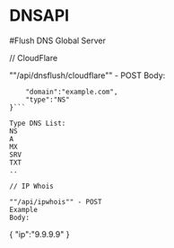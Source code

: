 # DNSAPI

#Flush DNS Global Server

// CloudFlare

""/api/dnsflush/cloudflare"" - POST
Body:
```{
    "domain":"example.com",
    "type":"NS"
}```

Type DNS List:
NS
A
MX
SRV
TXT
..

// IP Whois 

""/api/ipwhois"" - POST
Example
Body:
```
{
    "ip":"9.9.9.9"
}
```